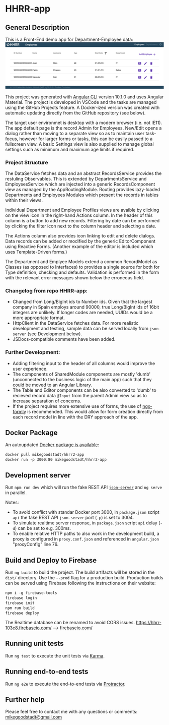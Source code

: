 # HHRR-app

## General Description
This is a Front-End demo app for Department-Employee data:
![Screenshot of HHRR-app](src/assets/images/screenshot.png)

This project was generated with [Angular CLI](https://github.com/angular/angular-cli) version 10.1.0 and uses Angular Material. The project is developed in VSCode and the tasks are managed using the GitHub Projects feature. A Docker-ized version was created with automatic updating directly from the GitHub repository (see below).

The target user environmet is desktop with a modern browser (i.e. not IE11). The app default page is the record Admin for Employees. New/Edit opens a dialog rather than moving to a separate view so as to maintain user task-focus, however for larger forms or tasks, this can be easily passed to a fullscreen view. A basic Settings view is also supplied to manage global settings such as minimum and maximum age limits if required.

### Project Structure
The DataService fetches data and an abstract RecordsService provides the restuling Observables. This is extended by DepartmentsService and EmployeesService which are injected into a generic RecordsComponent view as managed by the AppRoutingModule. Routing provides lazy-loaded Departments and Employees Modules which present the records in tables within their views.

Individual Department and Employee Profiles views are avaible by clicking on the view icon in the right-hand Actions column. In the header of this column is a button to add new records. Filtering by date can be performed by clicking the filter icon next to the column header and selecting a date.

The Actions column also provides icon linking to edit and delete dialogs. Data records can be added or modified by the generic EditorComponent using Reactive Forms. (Another example of the editor is included which uses Template-Driven forms.) 

The Department and Emplyee Models extend a common RecordModel as Classes (as opposed to Interfaces) to provides a single source for both for Type definition, checking and defaults. Validation is performed in the form with the relevant error messages shown below the erroneous field.

### Changelog from repo HHRR-app:
- Changed from Long/BigInt ids to Number ids. Given that the largest company in Spain employs around 90000, true Long/BigInt ids of 16bit integers are unlikely. If longer codes are needed, UUIDs would be a more appropriate format.
- HttpClient in the DataService fetches data. For more realistic development and testing, sample data can be served locally from `json-server` (see Development below).
- JSDocs-compatible comments have been added.

### Further Development:
- Adding filtering input to the header of all columns would improve the user experience.
- The components of SharedModule components are mostly 'dumb' (unconnected to the business logic of the main app) such that they could be moved to an Angular Library.
- The Table and Editor components can be also converted to 'dumb' to recieved record data `@Input` from the parent Admin view so as to increase separation of concerns.
- If the project requires more extensive use of forms, the use of [ngx-formly](https://formly.dev/) is recommended. This would allow for form creation directly from each record model in line with the DRY approach of the app.

## Docker Package
An autoupdated [Docker package is available](https://hub.docker.com/r/mikegoodstadt/hhrr2-app):
```
docker pull mikegoodstadt/hhrr2-app
docker run -p 3000:80 mikegoodstadt/hhrr2-app
```

## Development server

Run `npm run dev` which will run the fake REST API [`json-server`](https://github.com/typicode/json-server) and `ng serve` in parallel.

Notes:
-  To avoid conflict with standar Docker port 3000, in `package.json` script `api` the fake REST API `json-server` port (`-p`) is set to 3004.
-  To simulate realtime server response, in `package.json` script `api` delay (`-d`) can be set to e.g. 300ms.
-  To enable relative HTTP paths to also work in the development build, a proxy is configured in `proxy.conf.json` and referenced in `angular.json` "proxyConfig" line 76.

## Build and Deploy to Firebase

Run `ng build` to build the project. The build artifacts will be stored in the `dist/` directory. Use the `--prod` flag for a production build.
Production builds can be served using Firebase following the instructions on their website:
```
npm i -g firebase-tools
firebase login
firebase init
npm run build
firebase deploy
```
The Realtime database can be renamed to avoid CORS issues.
https://hhrr-103c8.firebaseio.com/ --> firebaseio.com/


## Running unit tests

Run `ng test` to execute the unit tests via [Karma](https://karma-runner.github.io).

## Running end-to-end tests

Run `ng e2e` to execute the end-to-end tests via [Protractor](http://www.protractortest.org/).

## Further help

Please feel free to contact me with any questions or comments: [mikegoodstadt@gmail.com](mailto:mikegoodstadt@gmail.com)